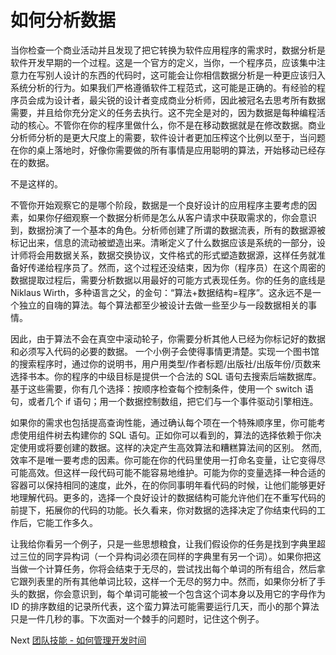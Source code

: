 # 如何分析数据

当你检查一个商业活动并且发现了把它转换为软件应用程序的需求时，数据分析是软件开发早期的一个过程。这是一个官方的定义，当你，一个程序员，应该集中注意力在写别人设计的东西的代码时，这可能会让你相信数据分析是一种更应该归入系统分析的行为。如果我们严格遵循软件工程范式，这可能是正确的。有经验的程序员会成为设计者，最尖锐的设计者变成商业分析师，因此被冠名去思考所有数据需要，并且给你充分定义的任务去执行。这不完全是对的，因为数据是每种编程活动的核心。不管你在你的程序里做什么，你不是在移动数据就是在修改数据。商业分析师分析的是更大尺度上的需要，软件设计者更加压榨这个比例以至于，当问题在你的桌上落地时，好像你需要做的所有事情是应用聪明的算法，开始移动已经存在的数据。

不是这样的。

不管你开始观察它的是哪个阶段，数据是一个良好设计的应用程序主要考虑的因素，如果你仔细观察一个数据分析师是怎么从客户请求中获取需求的，你会意识到，数据扮演了一个基本的角色。分析师创建了所谓的数据流表，所有的数据源被标记出来，信息的流动被塑造出来。清晰定义了什么数据应该是系统的一部分，设计师将会用数据关系，数据交换协议，文件格式的形式塑造数据源，这样任务就准备好传递给程序员了。然而，这个过程还没结束，因为你（程序员）在这个周密的数据提取过程后，需要分析数据以用最好的可能方式表现任务。你的任务的底线是 Niklaus Wirth，多种语言之父，的金句：“算法+数据结构=程序”。这永远不是一个独立的自嗨的算法。每个算法都至少被设计去做一些至少与一段数据相关的事情。

因此，由于算法不会在真空中滚动轮子，你需要分析其他人已经为你标记好的数据和必须写入代码的必要的数据。 一个小例子会使得事情更清楚。实现一个图书馆的搜索程序时，通过你的说明书，用户用类型/作者标题/出版社/出版年份/页数来选择书本。你的程序的中级目标是提供一个合法的 SQL 语句去搜索后端数据库。基于这些需要，你有几个选择：按顺序检查每个控制条件，使用一个 switch 语句，或者几个 if 语句；用一个数据控制数组，把它们与一个事件驱动引擎相连。

如果你的需求也包括提高查询性能，通过确认每个项在一个特殊顺序里，你可能考虑使用组件树去构建你的 SQL 语句。正如你可以看到的，算法的选择依赖于你决定使用或将要创建的数据。这样的决定产生高效算法和糟糕算法间的区别。 然而,效率不是唯一要考虑的因素。你可能在你的代码里使用一打命名变量，让它变得尽可能高效。但这样一段代码可能不能容易地维护。可能为你的变量选择一种合适的容器可以保持相同的速度，此外，在的你同事明年看代码的时候，让他们能够更好地理解代码。更多的，选择一个良好设计的数据结构可能允许他们在不重写代码的前提下，拓展你的代码的功能。长久看来，你对数据的选择决定了你结束代码的工作后，它能工作多久。

让我给你看另一个例子，只是一些思想粮食，让我们假设你的任务是找到字典里超过三位的同字异构词（一个异构词必须在同样的字典里有另一个词）。如果你把这当做一个计算任务，你将会结束于无尽的，尝试找出每个单词的所有组合，然后拿它跟列表里的所有其他单词比较，这样一个无尽的努力中。然而，如果你分析了手头的数据，你会意识到，每个单词可能被一个包含这个词本身以及用它的字母作为 ID 的排序数组的记录所代表，这个蛮力算法可能需要运行几天，而小的那个算法只是一件几秒的事。下次面对一个棘手的问题时，记住这个例子。

Next [团队技能 - 如何管理开发时间](../Team-Skills/01-How-to-Manage-Development-Time.md)
